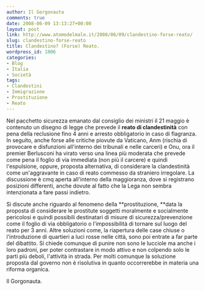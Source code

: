 ```yaml
---
author: Il Gorgonauta
comments: true
date: 2008-06-09 13:13:27+00:00
layout: post
link: http://www.atomodelmale.it/2008/06/09/clandestino-forse-reato/
slug: clandestino-forse-reato
title: Clandestino? (Forse) Reato.
wordpress_id: 1006
categories:
- Blog
- Italia
- Società
tags:
- Clandestini
- Immigrazione
- Prostituzione
- Reato
---
```


Nel pacchetto sicurezza emanato dal consiglio dei ministri il 21 maggio è contenuto un disegno di legge che prevede il  **reato di clandestinità** con pena della reclusione fino 4 anni e arresto obbligatorio in caso di flagranza. In seguito, anche forse alle critiche piovute da Vaticano, Anm (rischia di provocare e disfunzioni all'interno dei tribunali e nelle carceri) e Onu, ora il premier Berlusconi ha virato verso una linea più moderata che prevede come pena il foglio di via immediata (non più il carcere) e quindi l'espulsione, oppure, proposta alternativa, di considerare la clandestinità come un'aggravante in caso di reato commesso da straniero irregolare. La discussione è cmq aperta all'interno della maggioranza, dove si registrano posizioni differenti, anche dovute al fatto che la Lega non sembra intenzionata a fare passi indietro.

<!-- more -->


Si discute anche riguardo al fenomeno della **prostituzione, **data la proposta di considerare le prostitute soggetti moralmente e socialmente pericolosi e quindi possibili destinatari di misure di sicurezza/prevenzione come il foglio di via obbligatorio o l'impossibilità di tornare sul luogo del reato per 3 anni. Altre soluzioni come, la riapertura delle case chiuse o l'introduzione di quartieri a luci rosse nelle città, sono poi entrate a far parte del dibattito. Si chiede comunque di punire non sono le lucciole ma anche i loro padroni, per poter contrastare in modo attivo e non colpendo solo le parti più deboli, l'attività in strada. Per molti comunque la soluzione proposta dal governo non è risolutiva in quanto occorrerebbe in materia una riforma organica.

Il Gorgonauta.
